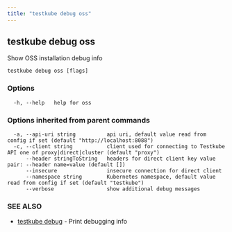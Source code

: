 ```yaml
---
title: "testkube debug oss"
---
```

## testkube debug oss

Show OSS installation debug info

```
testkube debug oss [flags]
```

### Options

```
  -h, --help   help for oss
```

### Options inherited from parent commands

```
  -a, --api-uri string          api uri, default value read from config if set (default "http://localhost:8088")
  -c, --client string           client used for connecting to Testkube API one of proxy|direct|cluster (default "proxy")
      --header stringToString   headers for direct client key value pair: --header name=value (default [])
      --insecure                insecure connection for direct client
      --namespace string        Kubernetes namespace, default value read from config if set (default "testkube")
      --verbose                 show additional debug messages
```

### SEE ALSO

* [testkube debug](testkube-debug.md)	 - Print debugging info

